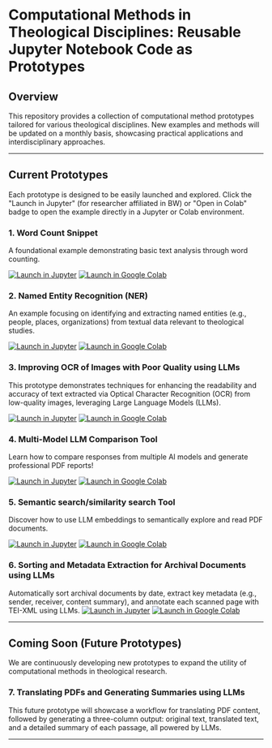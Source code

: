 # Computational Methods in Theological Disciplines: Reusable Jupyter Notebook Code as Prototypes

## Overview

This repository provides a collection of computational method prototypes tailored for various theological disciplines. New examples and methods will be updated on a monthly basis, showcasing practical applications and interdisciplinary approaches.

---

## Current Prototypes

Each prototype is designed to be easily launched and explored. Click the "Launch in Jupyter" (for researcher affiliated in BW) or "Open in Colab" badge to open the example directly in a Jupyter or Colab environment.

### 1. Word Count Snippet

A foundational example demonstrating basic text analysis through word counting.

[![Launch in Jupyter](https://mybinder.org/badge_logo.svg)](https://hub.bwjupyter.de/hub/user-redirect/lab/tree/word-count.ipynb)
[![Launch in Google Colab](https://colab.research.google.com/assets/colab-badge.svg)](https://colab.research.google.com/drive/1AXH6Wc6ZuyNnDeiPSsMcCtN2YhvSnJq9?usp=sharing) 

### 2. Named Entity Recognition (NER)

An example focusing on identifying and extracting named entities (e.g., people, places, organizations) from textual data relevant to theological studies.

[![Launch in Jupyter](https://mybinder.org/badge_logo.svg)](https://hub.bwjupyter.de/hub/user-redirect/lab/tree/NamedEntityRecognition.ipynb) 
[![Launch in Google Colab](https://colab.research.google.com/assets/colab-badge.svg)](https://colab.research.google.com/drive/1ffY_aXKskAB_nqbrP4BFbwPyHL4p4f8T?usp=sharing) 


### 3. Improving OCR of Images with Poor Quality using LLMs

This prototype demonstrates techniques for enhancing the readability and accuracy of text extracted via Optical Character Recognition (OCR) from low-quality images, leveraging Large Language Models (LLMs).

[![Launch in Jupyter](https://mybinder.org/badge_logo.svg)](https://hub.bwjupyter.de/user/cyw5623/lab/workspaces/auto-a/tree/ocr-images-text-merge.ipynb)
[![Launch in Google Colab](https://colab.research.google.com/assets/colab-badge.svg)](https://colab.research.google.com/drive/1NG3hR_AqpDnhn-T2BrrerX-lBkJ6VwvT?usp=sharing) 
### 4. Multi-Model LLM Comparison Tool
Learn how to compare responses from multiple AI models and generate professional PDF reports!

[![Launch in Jupyter](https://mybinder.org/badge_logo.svg)](https://hub.bwjupyter.de/user/cyw5623/lab/tree/multiple-llm-chat.ipynb) 
[![Launch in Google Colab](https://colab.research.google.com/assets/colab-badge.svg)](https://colab.research.google.com/drive/14jVNIOnDCi4D0ExFDIi3LT6jIaEL8y9z?usp=sharing) 

### 5. Semantic search/similarity search Tool
Discover how to use LLM embeddings to semantically explore and read PDF documents.

[![Launch in Jupyter](https://mybinder.org/badge_logo.svg)](https://hub.bwjupyter.de/user/cyw5623/lab/tree/semantic-reading.ipynb)
[![Launch in Google Colab](https://colab.research.google.com/assets/colab-badge.svg)](https://colab.research.google.com/drive/1lNsrX6KBVRNyBeSh9hCXn9gPd4X736Xu?usp=sharing) 

### 6. Sorting and Metadata Extraction for Archival Documents using LLMs

Automatically sort archival documents by date, extract key metadata (e.g., sender, receiver, content summary), and annotate each scanned page with TEI-XML using LLMs.
[![Launch in Jupyter](https://mybinder.org/badge_logo.svg)](https://hub.bwjupyter.de/user/cyw5623/lab/workspaces/auto-8/tree/sort-tei-converter.ipynb)
[![Launch in Google Colab](https://colab.research.google.com/assets/colab-badge.svg)](https://colab.research.google.com/drive/1XfCtNzwS1Ls3DDRZLLtoAIlRUF8WnYdY?usp=sharing) 

---
## Coming Soon (Future Prototypes)

We are continuously developing new prototypes to expand the utility of computational methods in theological research.



### 7. Translating PDFs and Generating Summaries using LLMs

This future prototype will showcase a workflow for translating PDF content, followed by generating a three-column output: original text, translated text, and a detailed summary of each passage, all powered by LLMs.

---
